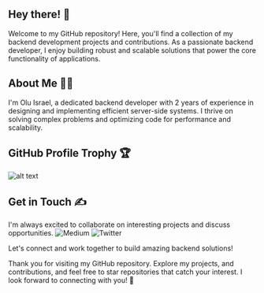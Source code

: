 ## Hey there! 👋
Welcome to my GitHub repository! Here, you'll find a collection of my backend development projects and contributions. As a passionate backend developer, I enjoy building robust and scalable solutions that power the core functionality of applications.

## About Me 👨‍💻
I'm Olu Israel, a dedicated backend developer with 2 years of experience in designing and implementing efficient server-side systems. I thrive on solving complex problems and optimizing code for performance and scalability.

## GitHub Profile Trophy 🏆

![alt text][logo]

[logo]: https://github-profile-trophy.vercel.app/?username=Olu-Israel&theme=dark_lover

## Get in Touch ✍
I'm always excited to collaborate on interesting projects and discuss opportunities. 
![Medium](https://img.shields.io/badge/Medium-12100E?style=for-the-badge&logo=medium&logoColor=white)
![Twitter](https://twitter.com/tokiisrael?style=for-the-badge&logo=medium&logoColor=white)




Let's connect and work together to build amazing backend solutions!

Thank you for visiting my GitHub repository. Explore my projects, and contributions, and feel free to star repositories that catch your interest. I look forward to connecting with you! 💪


